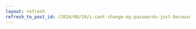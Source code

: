 ```yaml
---
layout: refresh
refresh_to_post_id: /2014/08/10/i-cant-change-my-passwords-just-because-there-was-a-site-compromised
---
```

